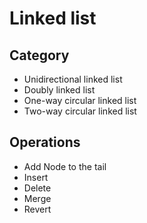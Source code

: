 # Linked list

## Category
- Unidirectional linked list
- Doubly linked list
- One-way circular linked list
- Two-way circular linked list



## Operations
- Add Node to the tail
- Insert
- Delete
- Merge
- Revert

